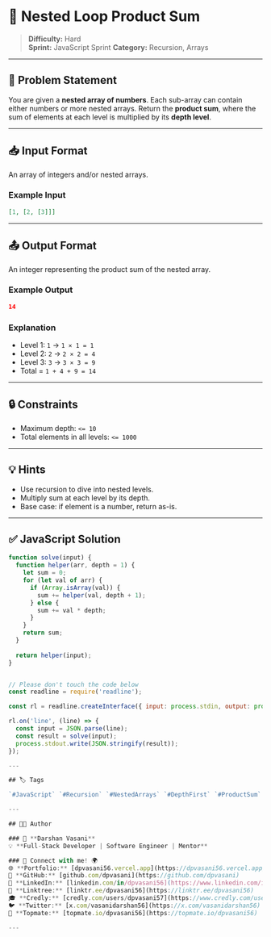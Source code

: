 # 🧮 Nested Loop Product Sum

> **Difficulty:** Hard  
> **Sprint:** JavaScript Sprint 
> **Category:** Recursion, Arrays

---

## 📝 Problem Statement

You are given a **nested array of numbers**. Each sub-array can contain either numbers or more nested arrays. Return the **product sum**, where the sum of elements at each level is multiplied by its **depth level**.

---

## 📥 Input Format

An array of integers and/or nested arrays.

### Example Input

```json
[1, [2, [3]]]
```

---

## 📤 Output Format

An integer representing the product sum of the nested array.

### Example Output

```json
14
```

### Explanation

- Level 1: `1` → `1 × 1 = 1`  
- Level 2: `2` → `2 × 2 = 4`  
- Level 3: `3` → `3 × 3 = 9`  
- Total = `1 + 4 + 9 = 14`

---

## 🔒 Constraints

- Maximum depth: `<= 10`
- Total elements in all levels: `<= 1000`

---

## 💡 Hints

- Use recursion to dive into nested levels.
- Multiply sum at each level by its depth.
- Base case: if element is a number, return as-is.

---

## ✅ JavaScript Solution

```js
function solve(input) {
  function helper(arr, depth = 1) {
    let sum = 0;
    for (let val of arr) {
      if (Array.isArray(val)) {
        sum += helper(val, depth + 1);
      } else {
        sum += val * depth;
      }
    }
    return sum;
  }
  
  return helper(input);
}


// Please don't touch the code below
const readline = require('readline');

const rl = readline.createInterface({ input: process.stdin, output: process.stdout });

rl.on('line', (line) => {
  const input = JSON.parse(line);
  const result = solve(input);
  process.stdout.write(JSON.stringify(result));
});

---

## 🏷️ Tags

`#JavaScript` `#Recursion` `#NestedArrays` `#DepthFirst` `#ProductSum`

---

## 👨‍💻 Author  

### 🚀 **Darshan Vasani**  
💡 **Full-Stack Developer | Software Engineer | Mentor**    

### 🔗 Connect with me! 🌍  
🌐 **Portfolio:** [dpvasani56.vercel.app](https://dpvasani56.vercel.app/)  
🐙 **GitHub:** [github.com/dpvasani](https://github.com/dpvasani)  
💼 **LinkedIn:** [linkedin.com/in/dpvasani56](https://www.linkedin.com/in/dpvasani56/)  
🌳 **Linktree:** [linktr.ee/dpvasani56](https://linktr.ee/dpvasani56)  
🎓 **Credly:** [credly.com/users/dpvasani57](https://www.credly.com/users/dpvasani57/)  
🐦 **Twitter:** [x.com/vasanidarshan56](https://x.com/vasanidarshan56)  
📢 **Topmate:** [topmate.io/dpvasani56](https://topmate.io/dpvasani56)  

---